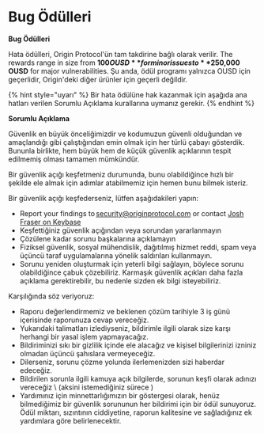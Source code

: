 # Bug Ödülleri

**Bug Ödülleri**

Hata ödülleri, Origin Protocol'ün tam takdirine bağlı olarak verilir. The rewards range in size from **$100 OUSD** for minor issues to **$250,000 OUSD** for major vulnerabilities. Şu anda, ödül programı yalnızca OUSD için geçerlidir, Origin'deki diğer ürünler için geçerli değildir.

{% hint style="uyarı" %}
Bir hata ödülüne hak kazanmak için aşağıda ana hatları verilen Sorumlu Açıklama kurallarına uymanız gerekir.
{% endhint %}

**Sorumlu Açıklama**

Güvenlik en büyük önceliğimizdir ve kodumuzun güvenli olduğundan ve amaçlandığı gibi çalıştığından emin olmak için her türlü çabayı gösterdik. Bununla birlikte, hem büyük hem de küçük güvenlik açıklarının tespit edilmemiş olması tamamen mümkündür.

Bir güvenlik açığı keşfetmeniz durumunda, bunu olabildiğince hızlı bir şekilde ele almak için adımlar atabilmemiz için hemen bunu bilmek isteriz.

Bir güvenlik açığı keşfederseniz, lütfen aşağıdakileri yapın:

* Report your findings to [security@originprotocol.com](mailto:security@originprotocol.com) or contact [Josh Fraser on Keybase](https://keybase.io/joshfraser)
* Keşfettiğiniz güvenlik açığından veya sorundan yararlanmayın
* Çözülene kadar sorunu başkalarına açıklamayın
* Fiziksel güvenlik, sosyal mühendislik, dağıtılmış hizmet reddi, spam veya üçüncü taraf uygulamalarına yönelik saldırıları kullanmayın.
* Sorunu yeniden oluşturmak için yeterli bilgi sağlayın, böylece sorunu olabildiğince çabuk çözebiliriz. Karmaşık güvenlik açıkları daha fazla açıklama gerektirebilir, bu nedenle sizden ek bilgi isteyebiliriz.

Karşılığında söz veriyoruz:

* Raporu değerlendirmemiz ve beklenen çözüm tarihiyle 3 iş günü içerisinde raporunuza cevap vereceğiz.
* Yukarıdaki talimatları izlediyseniz, bildirimle ilgili olarak size karşı herhangi bir yasal işlem yapmayacağız.
* Bildiriminizi sıkı bir gizlilik içinde ele alacağız ve kişisel bilgilerinizi izniniz olmadan üçüncü şahıslara vermeyeceğiz.
* Dilerseniz, sorunu çözme yolunda ilerlemenizden sizi haberdar edeceğiz.
* Bildirilen sorunla ilgili kamuya açık bilgilerde, sorunun keşfi olarak adınızı vereceğiz \ (aksini istemediğiniz sürece \)
* Yardımınız için minnettarlığımızın bir göstergesi olarak, henüz bilmediğimiz bir güvenlik sorununun her bildirimi için bir ödül sunuyoruz. Ödül miktarı, sızıntının ciddiyetine, raporun kalitesine ve sağladığınız ek yardımlara göre belirlenecektir.  

